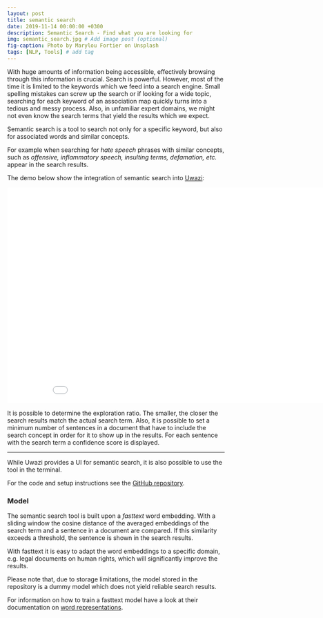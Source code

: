 ```yaml
---
layout: post
title: semantic search
date: 2019-11-14 00:00:00 +0300
description: Semantic Search - Find what you are looking for
img: semantic_search.jpg # Add image post (optional)
fig-caption: Photo by Marylou Fortier on Unsplash
tags: [NLP, Tools] # add tag
---
```




With huge amounts of information being accessible, effectively browsing through this information is crucial.  Search is powerful. However, most of the time it is limited to the keywords which we feed into a search engine. Small spelling mistakes can screw up the search or if looking for a wide topic, searching for each keyword of an association map quickly turns into a tedious and messy process.
Also, in unfamiliar expert domains, we might not even know the search terms that yield the results which we expect.



Semantic search is a tool to search not only for a specific keyword, but also for associated words and similar concepts.

For example when searching for *hate speech* phrases with similar concepts, such as *offensive, inflammatory speech, insulting terms, defamation, etc.* appear in the search results.


The demo below show the integration of semantic search into [Uwazi](https://github.com/huridocs/uwazi/):

<iframe src="{{ site.baseurl }}/assets/img/semantic_search.mp4" 
    width="900" 
    height="500"
    frameborder="0" 
    allowfullscreen>
</iframe>


It is possible to determine the exploration ratio. The smaller, the closer the search results match the actual search term. Also, it is possible to set a minimum number of sentences in a document that have to include the search concept in order for it to show up in the results.
For each sentence with the search term a confidence score is displayed.

____________



While Uwazi provides a UI for semantic search, it is also possible to use the tool in the terminal.

For the code and setup instructions see the [GitHub repository](https://github.com/Tilana/semantic-search). 



### Model

The semantic search tool is built upon a *fasttext* word embedding. With a sliding window the cosine distance of the averaged embeddings of the search term and a sentence in a document are compared. If this similarity exceeds a threshold, the sentence is shown in the search results.

With fasttext it is easy to adapt the word embeddings to a specific domain, e.g. legal documents on human rights, which will significantly improve the results.

Please note that, due to storage limitations, the model stored in the repository is a dummy model which does not yield reliable search results.

For information on how to train a fasttext model have a look at their documentation on [word representations](https://fasttext.cc/docs/en/unsupervised-tutorial.html).

